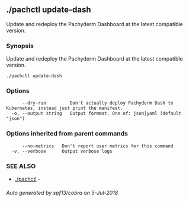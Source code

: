 ## ./pachctl update-dash

Update and redeploy the Pachyderm Dashboard at the latest compatible version.

### Synopsis


Update and redeploy the Pachyderm Dashboard at the latest compatible version.

```
./pachctl update-dash
```

### Options

```
      --dry-run         Don't actually deploy Pachyderm Dash to Kubernetes, instead just print the manifest.
  -o, --output string   Output formmat. One of: json|yaml (default "json")
```

### Options inherited from parent commands

```
      --no-metrics   Don't report user metrics for this command
  -v, --verbose      Output verbose logs
```

### SEE ALSO
* [./pachctl](./pachctl.md)	 - 

###### Auto generated by spf13/cobra on 5-Jul-2018
